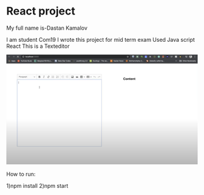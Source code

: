 # React project


My full name is-Dastan Kamalov

I am student Com19
I wrote this project for mid term exam
Used Java script React
This is a Texteditor

<img src="Снимок экрана (2).png"/>


How to run:



1)npm install
2)npm start
